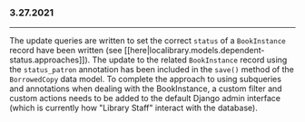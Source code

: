 
### 3.27.2021

---

The update queries are written to set the correct `status` of a `BookInstance` record have been written (see [[here|localibrary.models.dependent-status.approaches]]). The update to the related `BookInstance` record using the `status_patron` annotation has been included in the `save()` method of the `BorrowedCopy` data model. To complete the approach to using subqueries and annotations when dealing with the BookInstance, a custom filter and custom actions needs to be added to the default Django admin interface (which is currently how "Library Staff" interact with the database).
